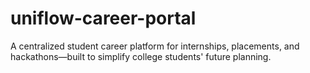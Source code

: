 # uniflow-career-portal
A centralized student career platform for internships, placements, and hackathons—built to simplify college students' future planning.
